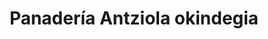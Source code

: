 ---
title: "Panadería Antziola okindegia"
url: /hernani/panaderia-antziola-okindegia/
shop: panadería
---